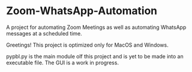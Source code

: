 # Zoom-WhatsApp-Automation
A project for automating Zoom Meetings as well as automating WhatsApp messages at a scheduled time.

Greetings! This project is optimized only for MacOS and Windows.

pypbl.py is the main module olf this project and is yet to be made into an executable file.
The GUI is a work in progress. 

